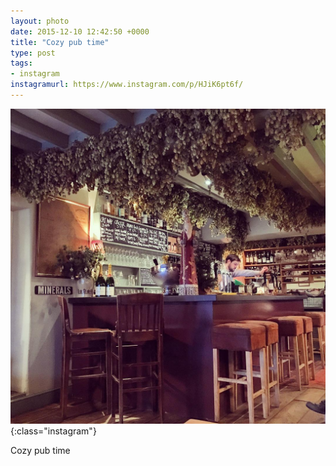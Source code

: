 ```yaml
---
layout: photo
date: 2015-12-10 12:42:50 +0000
title: "Cozy pub time"
type: post
tags:
- instagram
instagramurl: https://www.instagram.com/p/HJiK6pt6f/
---
```


![Instagram - HJiK6pt6f](/img/HJiK6pt6f.jpg){:class="instagram"}

Cozy pub time
